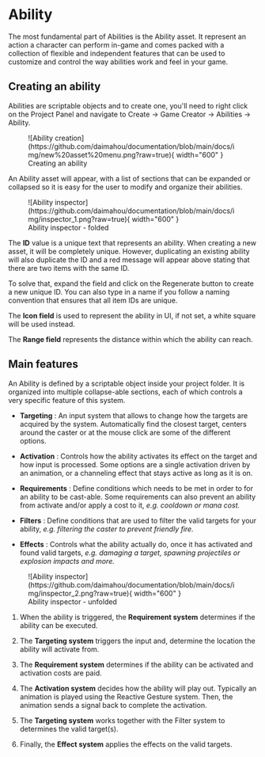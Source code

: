 # Ability

The most fundamental part of Abilities is the Ability asset. It represent an action a character can perform in-game and comes packed with a collection of flexible and independent features that can be used to customize and control the way abilities work and feel in your game.

## Creating an ability

Abilities are scriptable objects and to create one, you'll need to right click on the Project Panel and navigate to Create → Game Creator → Abilities → Ability.

<figure markdown>
  ![Ability creation](https://github.com/daimahou/documentation/blob/main/docs/img/new%20asset%20menu.png?raw=true){ width="600" }
  <figcaption>Creating an ability</figcaption>
</figure>

An Ability asset will appear, with a list of sections that can be expanded or collapsed so it is easy for the user to modify and organize their abilities.

<figure markdown>
  ![Ability inspector](https://github.com/daimahou/documentation/blob/main/docs/img/inspector_1.png?raw=true){ width="600" }
  <figcaption>Ability inspector - folded</figcaption>
</figure>

The **ID** value is a unique text that represents an ability. When creating a new asset, it will be completely unique. However, duplicating an existing ability will also duplicate the ID and a red message will appear above stating that there are two items with the same ID.

To solve that, expand the field and click on the Regenerate button to create a new unique ID. You can also type in a name if you follow a naming convention that ensures that all item IDs are unique.

The **Icon field** is used to represent the ability in UI, if not set, a white square will be used instead.

The **Range field** represents the distance within which the ability can reach.

## Main features

An Ability is defined by a scriptable object inside your project folder. It is organized into multiple collapse-able sections, each of which controls a very specific feature of this system.

- **Targeting** : An input system that allows to change how the targets are acquired by the system. Automatically find the closest target, centers around the caster or at the mouse click are some of the different options.

- **Activation** : Controls how the ability activates its effect on the target and how input is processed. Some options are a single activation driven by an animation, or a channeling effect that stays active as long as it is on.

- **Requirements** : Define conditions which needs to be met in order to for an ability to be cast-able. Some requirements can also prevent an ability from activate and/or apply a cost to it, *e.g. cooldown or mana cost.*

- **Filters** : Define conditions that are used to filter the valid targets for your ability, *e.g. filtering the caster to prevent friendly fire.*

- **Effects** : Controls what the ability actually do, once it has activated and found valid targets, *e.g. damaging a target, spawning projectiles or explosion impacts and more.*

<figure markdown>
  ![Ability inspector](https://github.com/daimahou/documentation/blob/main/docs/img/inspector_2.png?raw=true){ width="600" }
  <figcaption>Ability inspector - unfolded</figcaption>
</figure>

1. When the ability is triggered, the **Requirement system** determines if the ability can be executed.

1. The **Targeting system** triggers the input and, determine the location the ability will activate from.

1. The **Requirement system** determines if the ability can be activated and activation costs are paid.

1. The **Activation system** decides how the ability will play out. Typically an animation is played using the Reactive Gesture system. Then, the animation sends a signal back to complete the activation.

1. The **Targeting system** works together with the Filter system to determines the valid target(s).

1. Finally, the **Effect system** applies the effects on the valid targets.